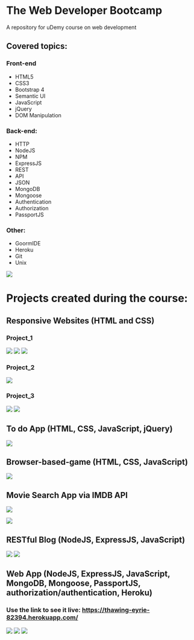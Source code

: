 # The Web Developer Bootcamp
A repository for uDemy course on web development

## Covered topics:

### Front-end
- HTML5
- CSS3
- Bootstrap 4
- Semantic UI
- JavaScript
- jQuery
- DOM Manipulation

### Back-end:
- HTTP
- NodeJS
- NPM
- ExpressJS
- REST
- API
- JSON
- MongoDB
- Mongoose
- Authentication
- Authorization
- PassportJS

### Other:
- GoormIDE
- Heroku
- Git
- Unix

![](images/Certificate.jpg)

# Projects created during the course:

## Responsive Websites (HTML and CSS)


### Project_1
![](images/Purrfect_Match_1.png)
![](images/PM_1.jpg)
![](images/PM_2.jpg)



### Project_2
![](images/Patterns.png)

### Project_3
![](images/Candy_1.png)
![](images/Candy_2.png)

## To do App (HTML, CSS, JavaScript, jQuery)
![](images/TodoApp.png)



## Browser-based-game (HTML, CSS, JavaScript)
![](images/Webapp.jpg)



## Movie Search App via IMDB API
![](images/Movie%20API%20App.png)

![](images/Movie%20API%20App_1.png)



## RESTful Blog (NodeJS, ExpressJS, JavaScript)
![](images/Restful_Blog_1.png)
![](images/Restful_Blog_2.png)



## Web App (NodeJS, ExpressJS, JavaScript, MongoDB, Mongoose, PassportJS, authorization/authentication, Heroku)
### Use the link to see it live: https://thawing-eyrie-82394.herokuapp.com/
![](images/YelpCamp_1.png)
![](images/YelpCamp_2.png)
![](images/YelpCamp.png)

